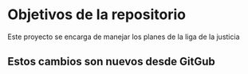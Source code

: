 # Objetivos de la repositorio

Este proyecto se encarga de manejar los planes de la liga de la justicia


## Estos cambios son nuevos desde GitGub

